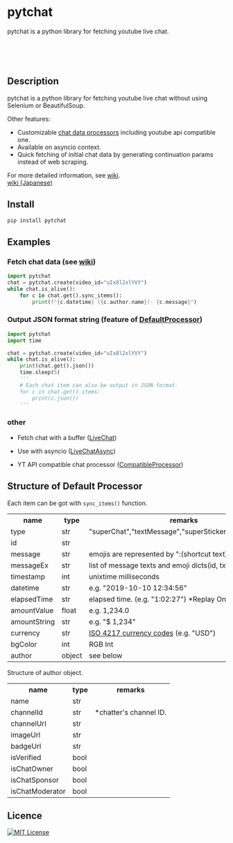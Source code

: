 pytchat
=======

pytchat is a python library for fetching youtube live chat.
 

<br><br><br>
## Description
pytchat is a python library for fetching youtube live chat
without using Selenium or BeautifulSoup.

Other features:
+ Customizable [chat data processors](https://github.com/taizan-hokuto/pytchat/wiki/ChatProcessor) including youtube api compatible one.
+ Available on asyncio context. 
+ Quick fetching of initial chat data by generating continuation params
instead of web scraping.

For more detailed information, see [wiki](https://github.com/taizan-hokuto/pytchat/wiki). <br>
[wiki (Japanese)](https://github.com/taizan-hokuto/pytchat/wiki/Home_jp)

## Install
```python
pip install pytchat
```
## Examples


### Fetch chat data (see [wiki](https://github.com/taizan-hokuto/pytchat/wiki/PytchatCore))
```python
import pytchat
chat = pytchat.create(video_id="uIx8l2xlYVY")
while chat.is_alive():
    for c in chat.get().sync_items():
        print(f"{c.datetime} [{c.author.name}]- {c.message}")
```


### Output JSON format string (feature of [DefaultProcessor](https://github.com/taizan-hokuto/pytchat/wiki/DefaultProcessor))
```python
import pytchat
import time

chat = pytchat.create(video_id="uIx8l2xlYVY")
while chat.is_alive():
    print(chat.get().json())
    time.sleep(5)
    '''
    # Each chat item can also be output in JSON format.
    for c in chat.get().items:
        print(c.json())
    '''     
```


### other
+ Fetch chat with a buffer ([LiveChat](https://github.com/taizan-hokuto/pytchat/wiki/LiveChat))

+ Use with asyncio ([LiveChatAsync](https://github.com/taizan-hokuto/pytchat/wiki/LiveChatAsync))

+ YT API compatible chat processor ([CompatibleProcessor](https://github.com/taizan-hokuto/pytchat/wiki/CompatibleProcessor))


## Structure of Default Processor
Each item can be got with `sync_items()` function.
<table>
  <tr>
    <th>name</th>
    <th>type</th>
    <th>remarks</th>
  </tr>
  <tr>
    <td>type</td>
    <td>str</td>
    <td>"superChat","textMessage","superSticker","newSponsor"</td>
  </tr>
  <tr>
    <td>id</td>
    <td>str</td>
    <td></td>
  </tr>
  <tr>
    <td>message</td>
    <td>str</td>
    <td>emojis are represented by ":(shortcut text):"</td>
  </tr>
  <tr>
    <td>messageEx</td>
    <td>str</td>
    <td>list of message texts and emoji dicts(id, txt, url).</td>
  </tr>
  <tr>
    <td>timestamp</td>
    <td>int</td>
    <td>unixtime milliseconds</td>
  </tr>
  <tr>
    <td>datetime</td>
    <td>str</td>
    <td>e.g. "2019-10-10 12:34:56"</td>
  </tr>
    <td>elapsedTime</td>
    <td>str</td>
    <td>elapsed time. (e.g. "1:02:27") *Replay Only.</td>
  </tr>
  <tr>
    <td>amountValue</td>
    <td>float</td>
    <td>e.g. 1,234.0</td>
  </tr>
  <tr>
    <td>amountString</td>
    <td>str</td>
    <td>e.g. "$ 1,234"</td>
  </tr>
  <tr>
    <td>currency</td>
    <td>str</td>
    <td><a href="https://en.wikipedia.org/wiki/ISO_4217">ISO 4217 currency codes</a> (e.g. "USD")</td>
  </tr>
  <tr>
    <td>bgColor</td>
    <td>int</td>
    <td>RGB Int</td>
  </tr>
  <tr>
    <td>author</td>
    <td>object</td>
    <td>see below</td>
  </tr>
</table>

Structure of author object.
<table>
  <tr>
    <th>name</th>
    <th>type</th>
    <th>remarks</th>
  </tr>
  <tr>
    <td>name</td>
    <td>str</td>
    <td></td>
  </tr>
  <tr>
    <td>channelId</td>
    <td>str</td>
    <td>*chatter's channel ID.</td>
  </tr>
  <tr>
    <td>channelUrl</td>
    <td>str</td>
    <td></td>
  </tr>
  <tr>
    <td>imageUrl</td>
    <td>str</td>
    <td></td>
  </tr>
  <tr>
    <td>badgeUrl</td>
    <td>str</td>
    <td></td>
  </tr>
  <tr>
    <td>isVerified</td>
    <td>bool</td>
    <td></td>
  </tr>
  <tr>
    <td>isChatOwner</td>
    <td>bool</td>
    <td></td>
  </tr>
  <tr>
    <td>isChatSponsor</td>
    <td>bool</td>
    <td></td>
  </tr>
  <tr>
    <td>isChatModerator</td>
    <td>bool</td>
    <td></td>
  </tr>
</table>

## Licence

[![MIT License](http://img.shields.io/badge/license-MIT-blue.svg?style=flat)](LICENSE)


